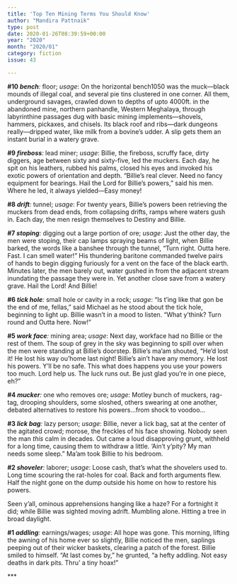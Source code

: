 ```yaml
---
title: 'Top Ten Mining Terms You Should Know'
author: "Mandira Pattnaik"
type: post
date: 2020-01-26T08:39:59+00:00
year: "2020"
month: "2020/01"
category: fiction
issue: 43

---
```

**#10 _bench_**_:_ floor; _usage_: On the horizontal bench1050 was the muck&#8212;black mounds of illegal coal, and several pie tins clustered in one corner. All them, underground savages, crawled down to depths of upto 4000ft. in the abandoned mine, northern panhandle, Western Meghalaya, through labyrinthine passages dug with basic mining implements&#8212;shovels, hammers, pickaxes, and chisels. Its black roof and ribs&#8212;dark dungeons really&#8212;dripped water, like milk from a bovine’s udder. A slip gets them an instant burial in a watery grave.

**#9 _fireboss_**_:_ lead miner; _usage_: Billie, the fireboss, scruffy face, dirty diggers, age between sixty and sixty-five, led the muckers. Each day, he spit on his leathers, rubbed his palms, closed his eyes and invoked his exotic powers of orientation and depth. “Billie’s real clever. Need no fancy equipment for bearings. Hail the Lord for Billie’s powers,” said his men. Where he led, it always yielded&#8212;Easy money!

**#8 _drift_**_:_ tunnel; _usage_: For twenty years, Billie’s powers been retrieving the muckers from dead ends, from collapsing drifts, ramps where waters gush in. Each day, the men resign themselves to Destiny and Billie.

**#7 _stoping_**_:_ digging out a large portion of ore; _usage_: Just the other day, the men were stoping, their cap lamps spraying beams of light, when Billie barked, the words like a banshee through the tunnel, “Turn right. Outta here. Fast. I can smell water!” His thundering baritone commanded twelve pairs of hands to begin digging furiously for a vent on the face of the black earth. Minutes later, the men barely out, water gushed in from the adjacent stream inundating the passage they were in. Yet another close save from a watery grave. Hail the Lord! And Billie!

**#6 _tick hole_**_:_ small hole or cavity in a rock; _usage_: “Is t’ing like that gon be the end of me, fellas,” said Michael as he stood about the tick hole, beginning to light up. Billie wasn’t in a mood to listen. “What y’think? Turn round and Outta here. Now!”

**#5 _work face_**_:_ mining area; _usage_: Next day, workface had no Billie or the rest of them. The soup of grey in the sky was beginning to spill over when the men were standing at Billie’s doorstep. Billie’s ma’am shouted, “He’d lost it! He lost his way ou’home last night! Billie’s ain’t have any memory. He lost his powers. Y’ll be no safe. This what does happens you use your powers too much. Lord help us. The luck runs out. Be just glad you’re in one piece, eh?”

**#4 _mucker_**_:_ one who removes ore; _usage_: Motley bunch of muckers, rag-tag, drooping shoulders, some sloshed, others swearing at one another, debated alternatives to restore his powers&#8230;from shock to voodoo&#8230;

**#3 _lick bag_**_:_ lazy person; _usage_: Billie, never a lick bag, sat at the center of the agitated crowd; morose, the freckles of his face showing. Nobody seen the man _this_ calm in decades. Out came a loud disapproving grunt, withheld for a long time, causing them to withdraw a little. ‘Ain’t y’pity? My man needs some sleep.” Ma’am took Billie to his bedroom.

**#2 _shoveler_**_:_ laborer; _usage_: Loose cash, that’s what the shovelers used to. Long time scouring the rat-holes for coal. Back and forth arguments flew. Half the night gone on the dump outside his home on how to restore his powers.

Seen y’all, ominous apprehensions hanging like a haze? For a fortnight it did; while Billie was sighted moving adrift. Mumbling alone. Hitting a tree in broad daylight.

**#1 _addling_**_:_ earnings/wages; _usage_: All hope was gone. This morning, lifting the awning of his home ever so slightly, Billie noticed the men, saplings peeping out of their wicker baskets, clearing a patch of the forest. Billie smiled to himself. “At last comes by,” he grunted, “a hefty addling. Not easy deaths in dark pits. Thru’ a tiny hoax!”

\***
